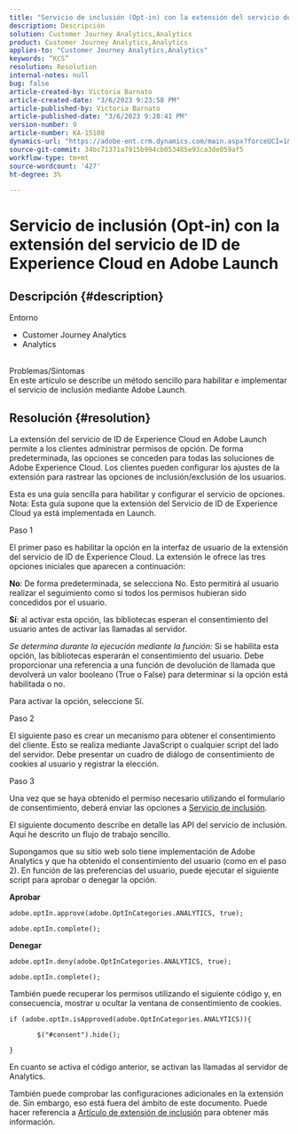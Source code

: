 ```yaml
---
title: "Servicio de inclusión (Opt-in) con la extensión del servicio de ID de Experience Cloud en Adobe Launch"
description: Descripción
solution: Customer Journey Analytics,Analytics
product: Customer Journey Analytics,Analytics
applies-to: "Customer Journey Analytics,Analytics"
keywords: “KCS”
resolution: Resolution
internal-notes: null
bug: false
article-created-by: Victoria Barnato
article-created-date: "3/6/2023 9:23:58 PM"
article-published-by: Victoria Barnato
article-published-date: "3/6/2023 9:28:41 PM"
version-number: 9
article-number: KA-15108
dynamics-url: "https://adobe-ent.crm.dynamics.com/main.aspx?forceUCI=1&pagetype=entityrecord&etn=knowledgearticle&id=ffa47e30-65bc-ed11-83ff-6045bd006a22"
source-git-commit: 34bc71371a7915b994cb053485e93ca3de059af5
workflow-type: tm+mt
source-wordcount: '427'
ht-degree: 3%

---
```


# Servicio de inclusión (Opt-in) con la extensión del servicio de ID de Experience Cloud en Adobe Launch

## Descripción {#description}

Entorno<br>
- Customer Journey Analytics
- Analytics



<br>Problemas/Síntomas<br>
En este artículo se describe un método sencillo para habilitar e implementar el servicio de inclusión mediante Adobe Launch.


## Resolución {#resolution}


La extensión del servicio de ID de Experience Cloud en Adobe Launch permite a los clientes administrar permisos de opción. De forma predeterminada, las opciones se conceden para todas las soluciones de Adobe Experience Cloud. Los clientes pueden configurar los ajustes de la extensión para rastrear las opciones de inclusión/exclusión de los usuarios.

Esta es una guía sencilla para habilitar y configurar el servicio de opciones.
<br>Nota: Esta guía supone que la extensión del Servicio de ID de Experience Cloud ya está implementada en Launch.<br>


Paso 1

El primer paso es habilitar la opción en la interfaz de usuario de la extensión del servicio de ID de Experience Cloud. La extensión le ofrece las tres opciones iniciales que aparecen a continuación:

<b>No</b>: De forma predeterminada, se selecciona No. Esto permitirá al usuario realizar el seguimiento como si todos los permisos hubieran sido concedidos por el usuario.

<b>Sí</b>: al activar esta opción, las bibliotecas esperan el consentimiento del usuario antes de activar las llamadas al servidor.

*Se determina durante la ejecución mediante la función:* Si se habilita esta opción, las bibliotecas esperarán el consentimiento del usuario. Debe proporcionar una referencia a una función de devolución de llamada que devolverá un valor booleano (True o False) para determinar si la opción está habilitada o no.

Para activar la opción, seleccione Sí.



Paso 2

El siguiente paso es crear un mecanismo para obtener el consentimiento del cliente. Esto se realiza mediante JavaScript o cualquier script del lado del servidor. Debe presentar un cuadro de diálogo de consentimiento de cookies al usuario y registrar la elección.



Paso 3

Una vez que se haya obtenido el permiso necesario utilizando el formulario de consentimiento, deberá enviar las opciones a [Servicio de inclusión](https://experienceleague.adobe.com/docs/id-service/using/implementation/opt-in-service/launch.html).

El siguiente documento describe en detalle las API del servicio de inclusión. Aquí he descrito un flujo de trabajo sencillo.

Supongamos que su sitio web solo tiene implementación de Adobe Analytics y que ha obtenido el consentimiento del usuario (como en el paso 2). En función de las preferencias del usuario, puede ejecutar el siguiente script para aprobar o denegar la opción.

<b>Aprobar</b>


```
adobe.optIn.approve(adobe.OptInCategories.ANALYTICS, true);

adobe.optIn.complete();
```




<b>Denegar</b>


```
adobe.optIn.deny(adobe.OptInCategories.ANALYTICS, true);

adobe.optIn.complete();
```




También puede recuperar los permisos utilizando el siguiente código y, en consecuencia, mostrar u ocultar la ventana de consentimiento de cookies.


```
if (adobe.optIn.isApproved(adobe.OptInCategories.ANALYTICS)){

       $("#consent").hide();

}
```




En cuanto se activa el código anterior, se activan las llamadas al servidor de Analytics.

También puede comprobar las configuraciones adicionales en la extensión de. Sin embargo, eso está fuera del ámbito de este documento. Puede hacer referencia a [Artículo de extensión de inclusión](https://experienceleague.adobe.com/docs/id-service/using/implementation/opt-in-service/launch.html) para obtener más información.
